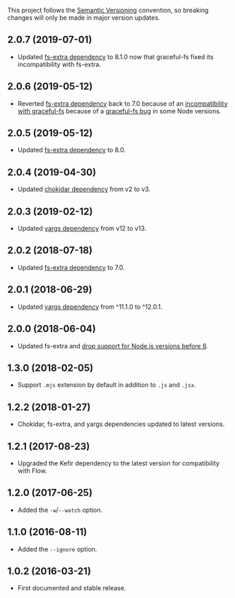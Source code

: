 This project follows the [Semantic Versioning](https://semver.org/) convention,
so breaking changes will only be made in major version updates.

## 2.0.7 (2019-07-01)

* Updated [fs-extra
dependency](https://github.com/jprichardson/node-fs-extra) to 8.1.0 now that graceful-fs fixed its incompatibility with fs-extra.

## 2.0.6 (2019-05-12)

* Reverted [fs-extra
dependency](https://github.com/jprichardson/node-fs-extra) back to 7.0 because of an [incompatibility with graceful-fs](https://github.com/jprichardson/node-fs-extra/issues/664) because of a [graceful-fs bug](https://github.com/isaacs/node-graceful-fs/issues/158) in some Node versions.

## 2.0.5 (2019-05-12)

* Updated [fs-extra
dependency](https://github.com/jprichardson/node-fs-extra) to 8.0.

## 2.0.4 (2019-04-30)

* Updated [chokidar dependency](https://github.com/paulmillr/chokidar) from v2 to v3.

## 2.0.3 (2019-02-12)

* Updated [yargs dependency](https://yargs.js.org/) from v12 to v13.

## 2.0.2 (2018-07-18)

* Updated [fs-extra
dependency](https://github.com/jprichardson/node-fs-extra) to 7.0.

## 2.0.1 (2018-06-29)

* Updated [yargs dependency](https://yargs.js.org/) from ^11.1.0 to ^12.0.1.

## 2.0.0 (2018-06-04)

* Updated fs-extra and [drop support for Node.js versions before
8](https://github.com/jprichardson/node-fs-extra/blob/master/CHANGELOG.md#600--2018-05-01).

## 1.3.0 (2018-02-05)

* Support `.mjs` extension by default in addition to `.js` and `.jsx`.

## 1.2.2 (2018-01-27)

* Chokidar, fs-extra, and yargs dependencies updated to latest versions.

## 1.2.1 (2017-08-23)

* Upgraded the Kefir dependency to the latest version for compatibility with Flow.

## 1.2.0 (2017-06-25)

* Added the `-w`/`--watch` option.

## 1.1.0 (2016-08-11)

* Added the `--ignore` option.

## 1.0.2 (2016-03-21)

* First documented and stable release.
